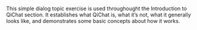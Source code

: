 This simple dialog topic exercise is used throughought the Introduction to QiChat section. It establishes what QiChat is, what it’s not, what it generally looks like, and demonstrates some basic concepts about how it works.

